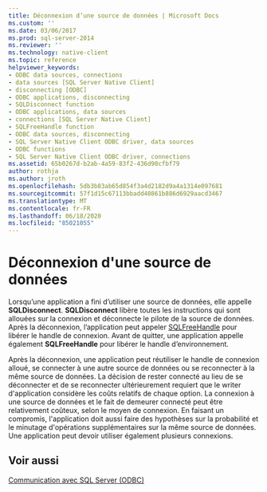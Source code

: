 ```yaml
---
title: Déconnexion d’une source de données | Microsoft Docs
ms.custom: ''
ms.date: 03/06/2017
ms.prod: sql-server-2014
ms.reviewer: ''
ms.technology: native-client
ms.topic: reference
helpviewer_keywords:
- ODBC data sources, connections
- data sources [SQL Server Native Client]
- disconnecting [ODBC]
- ODBC applications, disconnecting
- SQLDisconnect function
- ODBC applications, data sources
- connections [SQL Server Native Client]
- SQLFreeHandle function
- ODBC data sources, disconnecting
- SQL Server Native Client ODBC driver, data sources
- ODBC functions
- SQL Server Native Client ODBC driver, connections
ms.assetid: 65b0267d-b2ab-4a59-83f2-436d90cfbf79
author: rothja
ms.author: jroth
ms.openlocfilehash: 5db3b83ab65d854f3a4d2182d9a4a1314e097681
ms.sourcegitcommit: 57f1d15c67113bbadd40861b886d6929aacd3467
ms.translationtype: MT
ms.contentlocale: fr-FR
ms.lasthandoff: 06/18/2020
ms.locfileid: "85021055"
---
```

# <a name="disconnecting-from-a-data-source"></a>Déconnexion d'une source de données
  Lorsqu’une application a fini d’utiliser une source de données, elle appelle **SQLDisconnect**. **SQLDisconnect** libère toutes les instructions qui sont allouées sur la connexion et déconnecte le pilote de la source de données. Après la déconnexion, l’application peut appeler [SQLFreeHandle](../native-client-odbc-api/sqlfreehandle.md) pour libérer le handle de connexion. Avant de quitter, une application appelle également **SQLFreeHandle** pour libérer le handle d’environnement.  
  
 Après la déconnexion, une application peut réutiliser le handle de connexion alloué, se connecter à une autre source de données ou se reconnecter à la même source de données. La décision de rester connecté au lieu de se déconnecter et de se reconnecter ultérieurement requiert que le writer d'application considère les coûts relatifs de chaque option. La connexion à une source de données et le fait de demeurer connecté peut être relativement coûteux, selon le moyen de connexion. En faisant un compromis, l'application doit aussi faire des hypothèses sur la probabilité et le minutage d'opérations supplémentaires sur la même source de données. Une application peut devoir utiliser également plusieurs connexions.  
  
## <a name="see-also"></a>Voir aussi  
 [Communication avec SQL Server &#40;ODBC&#41;](communicating-with-sql-server-odbc.md)  
  
  
